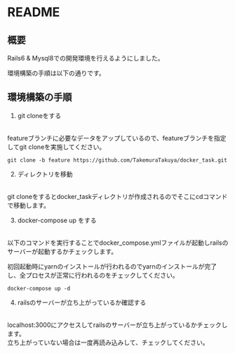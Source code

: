 # README

##  概要
Rails6 & Mysql8での開発環境を行えるようにしました。

環境構築の手順は以下の通りです。

##  環境構築の手順
1. git cloneをする
<br>
  featureブランチに必要なデータをアップしているので、featureブランチを指定してgit cloneを実施してください。
  
```
git clone -b feature https://github.com/TakemuraTakuya/docker_task.git
```

2. ディレクトリを移動
<br>
git cloneをするとdocker_taskディレクトリが作成されるのでそこにcdコマンドで移動します。

3. docker-compose up をする
<br>
以下のコマンドを実行することでdocker_compose.ymlファイルが起動しrailsのサーバーが起動するかチェックします。

初回起動時にyarnのインストールが行われるのでyarnのインストールが完了し、全プロセスが正常に行われるのをチェックしてください。

```
docker-compose up -d
```

4. railsのサーバーが立ち上がっているか確認する
<br>
localhost:3000にアクセスしてrailsのサーバーが立ち上がっているかチェックします。
<br>
立ち上がっていない場合は一度再読み込みして、チェックしてください。
